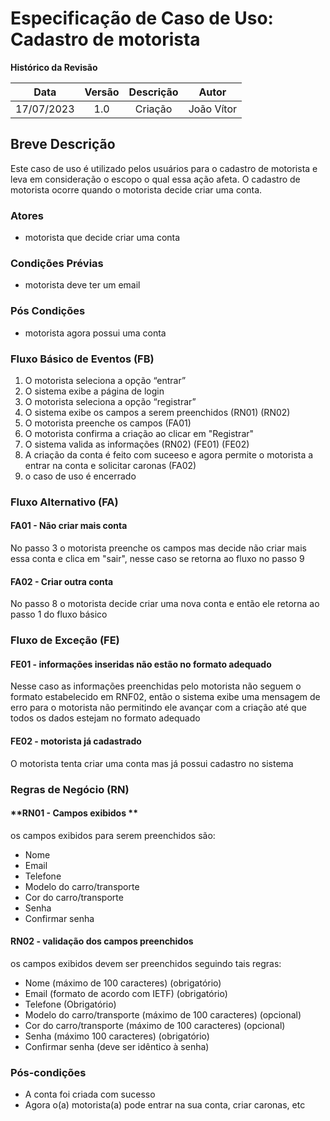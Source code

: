 # Especificação de Caso de Uso: Cadastro de motorista


**Histórico da Revisão**


|**Data**|**Versão**|**Descrição**|**Autor**|
| :-: | :-: | :-: | :-: |
|17/07/2023|1.0|Criação|João Vítor|




## **Breve Descrição**
Este caso de uso é utilizado pelos usuários para o cadastro de motorista e leva em consideração o escopo o qual essa ação afeta. O cadastro de motorista ocorre quando o motorista decide criar uma conta.


### Atores
- motorista que decide criar uma conta


### Condições Prévias
- motorista deve ter um email


### **Pós Condições**
- motorista agora possui uma conta


### **Fluxo Básico de Eventos (FB)**
1. O motorista seleciona a opção “entrar”
2. O sistema exibe a página de login
3. O motorista seleciona a opção “registrar”
4. O sistema exibe os campos a serem preenchidos (RN01) (RN02)
5. O motorista preenche os campos (FA01)
6. O motorista confirma a criação ao clicar em "Registrar"
7. O sistema valida as informações (RN02) (FE01) (FE02)
8. A criação da conta é feito com suceeso e agora permite o motorista a entrar na conta e solicitar caronas (FA02)
9. o caso de uso é encerrado


### **Fluxo Alternativo (FA)**


#### **FA01 - Não criar mais conta**
No passo 3 o motorista preenche os campos mas decide não criar mais essa conta e clica em "sair", nesse caso se retorna ao fluxo no passo 9


#### **FA02 - Criar outra conta**
No passo 8 o motorista decide criar uma nova conta e então ele retorna ao passo 1 do fluxo básico


### **Fluxo de Exceção (FE)**


#### **FE01 - informações inseridas não estão no formato adequado**
Nesse caso as informações preenchidas pelo motorista não seguem o formato estabelecido em RNF02, então o sistema exibe uma mensagem de erro para o motorista não permitindo ele avançar com a criação até que todos os dados estejam no formato adequado


#### **FE02 - motorista já cadastrado**
O motorista tenta criar uma conta mas já possui cadastro no sistema


### **Regras de Negócio (RN)**


#### **RN01 - Campos exibidos **
os campos exibidos para serem preenchidos são:
- Nome
- Email
- Telefone
- Modelo do carro/transporte
- Cor do carro/transporte
- Senha
- Confirmar senha


#### **RN02 - validação dos campos preenchidos**
os campos exibidos devem ser preenchidos seguindo tais regras:
- Nome (máximo de 100 caracteres) (obrigatório)
- Email (formato de acordo com IETF) (obrigatório)
- Telefone (Obrigatório)
- Modelo do carro/transporte (máximo de 100 caracteres) (opcional)
- Cor do carro/transporte (máximo de 100 caracteres) (opcional)
- Senha (máximo 100 caracteres) (obrigatório)
- Confirmar senha (deve ser idêntico à senha)




### **Pós-condições**
- A conta foi criada com sucesso
- Agora o(a) motorista(a) pode entrar na sua conta, criar caronas, etc